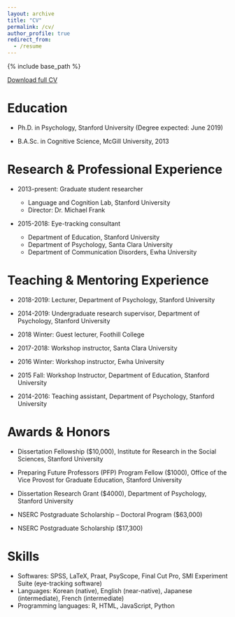 ```yaml
---
layout: archive
title: "CV"
permalink: /cv/
author_profile: true
redirect_from:
  - /resume
---
```


{% include base_path %}

[Download full CV](https://ejyoon.github.io/files/Yoon-CV.pdf)

Education
======
* Ph.D. in Psychology, Stanford University (Degree expected: June 2019)

* B.A.Sc. in Cognitive Science, McGill University, 2013

Research & Professional Experience
======

* 2013-present: Graduate student researcher	
  * Language and Cognition Lab, Stanford University
  * Director: Dr. Michael Frank

* 2015-2018: Eye-tracking consultant	
  * Department of Education, Stanford University
  * Department of Psychology, Santa Clara University
  * Department of Communication Disorders, Ewha University

Teaching & Mentoring Experience
======

* 2018-2019: Lecturer, Department of Psychology, Stanford University	

* 2014-2019: Undergraduate research supervisor, Department of Psychology, Stanford University	

* 2018 Winter: Guest lecturer, Foothill College	

* 2017-2018: Workshop instructor, Santa Clara University	

* 2016 Winter: Workshop instructor, Ewha University

* 2015 Fall: Workshop Instructor, Department of Education, Stanford University

* 2014-2016: Teaching assistant, Department of Psychology, Stanford University	

Awards & Honors
======

* Dissertation Fellowship ($10,000), Institute for Research in the Social Sciences, Stanford University

* Preparing Future Professors (PFP) Program Fellow ($1000), Office of the Vice Provost for Graduate Education, Stanford University

* Dissertation Research Grant ($4000), Department of Psychology, Stanford University

* NSERC Postgraduate Scholarship – Doctoral Program ($63,000)

* NSERC Postgraduate Scholarship ($17,300)	

Skills
======
* Softwares: SPSS, LaTeX, Praat, PsyScope, Final Cut Pro, SMI Experiment Suite (eye-tracking software)
* Languages: Korean (native), English (near-native), Japanese (intermediate), French (intermediate)
* Programming languages: R, HTML, JavaScript, Python

